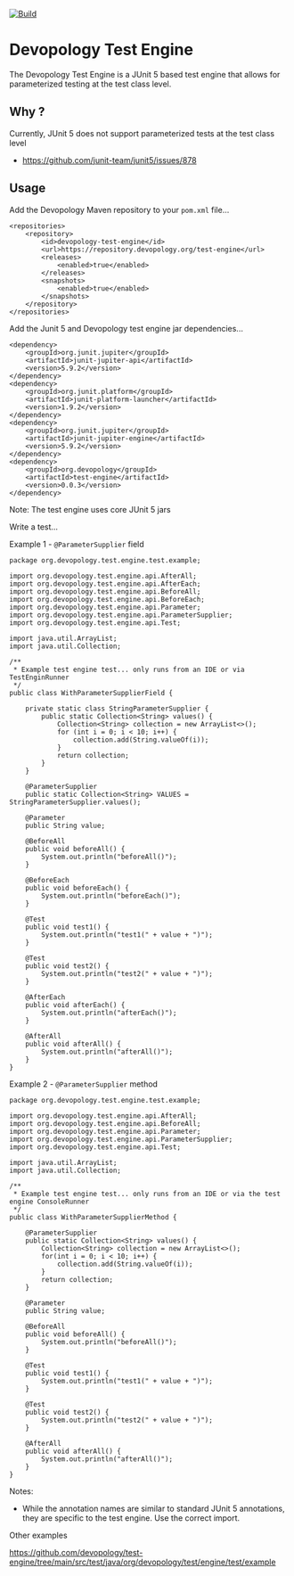 [![Build](https://github.com/devopology/test-engine/actions/workflows/build.yml/badge.svg)](https://github.com/devopology/test-engine/actions/workflows/build.yml)

# Devopology Test Engine

The Devopology Test Engine is a JUnit 5 based test engine that allows for parameterized testing at the test class level.

## Why ?

Currently, JUnit 5 does not support parameterized tests at the test class level
- https://github.com/junit-team/junit5/issues/878

## Usage
 
Add the Devopology Maven repository to your `pom.xml` file...

```
<repositories>
    <repository>
        <id>devopology-test-engine</id>
        <url>https://repository.devopology.org/test-engine</url>
        <releases>
            <enabled>true</enabled>
        </releases>
        <snapshots>
            <enabled>true</enabled>
        </snapshots>
    </repository>
</repositories>
```

Add the Junit 5 and Devopology test engine jar dependencies...

```
<dependency>
    <groupId>org.junit.jupiter</groupId>
    <artifactId>junit-jupiter-api</artifactId>
    <version>5.9.2</version>
</dependency>
<dependency>
    <groupId>org.junit.platform</groupId>
    <artifactId>junit-platform-launcher</artifactId>
    <version>1.9.2</version>
</dependency>
<dependency>
    <groupId>org.junit.jupiter</groupId>
    <artifactId>junit-jupiter-engine</artifactId>
    <version>5.9.2</version>
</dependency>
<dependency>
    <groupId>org.devopology</groupId>
    <artifactId>test-engine</artifactId>
    <version>0.0.3</version>
</dependency>
```

Note: The test engine uses core JUnit 5 jars

Write a test...

Example 1 - `@ParameterSupplier` field

```
package org.devopology.test.engine.test.example;

import org.devopology.test.engine.api.AfterAll;
import org.devopology.test.engine.api.AfterEach;
import org.devopology.test.engine.api.BeforeAll;
import org.devopology.test.engine.api.BeforeEach;
import org.devopology.test.engine.api.Parameter;
import org.devopology.test.engine.api.ParameterSupplier;
import org.devopology.test.engine.api.Test;

import java.util.ArrayList;
import java.util.Collection;

/**
 * Example test engine test... only runs from an IDE or via TestEnginRunner
 */
public class WithParameterSupplierField {

    private static class StringParameterSupplier {
        public static Collection<String> values() {
            Collection<String> collection = new ArrayList<>();
            for (int i = 0; i < 10; i++) {
                collection.add(String.valueOf(i));
            }
            return collection;
        }
    }

    @ParameterSupplier
    public static Collection<String> VALUES = StringParameterSupplier.values();

    @Parameter
    public String value;

    @BeforeAll
    public void beforeAll() {
        System.out.println("beforeAll()");
    }

    @BeforeEach
    public void beforeEach() {
        System.out.println("beforeEach()");
    }

    @Test
    public void test1() {
        System.out.println("test1(" + value + ")");
    }

    @Test
    public void test2() {
        System.out.println("test2(" + value + ")");
    }

    @AfterEach
    public void afterEach() {
        System.out.println("afterEach()");
    }

    @AfterAll
    public void afterAll() {
        System.out.println("afterAll()");
    }
}
```

Example 2 - `@ParameterSupplier` method

```
package org.devopology.test.engine.test.example;

import org.devopology.test.engine.api.AfterAll;
import org.devopology.test.engine.api.BeforeAll;
import org.devopology.test.engine.api.Parameter;
import org.devopology.test.engine.api.ParameterSupplier;
import org.devopology.test.engine.api.Test;

import java.util.ArrayList;
import java.util.Collection;

/**
 * Example test engine test... only runs from an IDE or via the test engine ConsoleRunner
 */
public class WithParameterSupplierMethod {

    @ParameterSupplier
    public static Collection<String> values() {
        Collection<String> collection = new ArrayList<>();
        for(int i = 0; i < 10; i++) {
            collection.add(String.valueOf(i));
        }
        return collection;
    }

    @Parameter
    public String value;

    @BeforeAll
    public void beforeAll() {
        System.out.println("beforeAll()");
    }

    @Test
    public void test1() {
        System.out.println("test1(" + value + ")");
    }

    @Test
    public void test2() {
        System.out.println("test2(" + value + ")");
    }

    @AfterAll
    public void afterAll() {
        System.out.println("afterAll()");
    }
}
```

Notes:

- While the annotation names are similar to standard JUnit 5 annotations, they are specific to the test engine. Use the correct import.

Other examples

https://github.com/devopology/test-engine/tree/main/src/test/java/org/devopology/test/engine/test/example